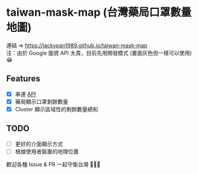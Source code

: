 # taiwan-mask-map (台灣藥局口罩數量地圖)

連結 => https://jackypan1989.github.io/taiwan-mask-map  
注：由於 Google 圖資 API 太貴，目前先用開發模式 (畫面灰色但一樣可以使用) 😂



## Features

- [x] 串連 [API](https://raw.githubusercontent.com/kiang/pharmacies/master/json/points.json)
- [x] 藥局顯示口罩剩餘數量
- [x] Cluster 顯示區域性的剩餘數量總和

## TODO

- [ ] 更好的介面顯示方式
- [ ] 根據使用者裝置的地理位置

歡迎各種 Issue & PR 
一起守衛台灣 💪💪💪
